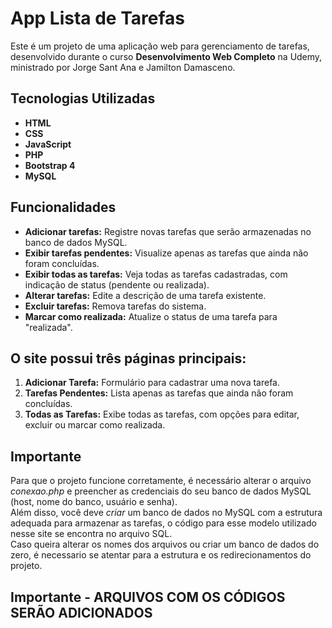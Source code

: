 # App Lista de Tarefas

Este é um projeto de uma aplicação web para gerenciamento de tarefas, desenvolvido durante o curso **Desenvolvimento Web Completo** na Udemy, ministrado por Jorge Sant Ana e Jamilton Damasceno.

## Tecnologias Utilizadas

- **HTML**
- **CSS**
- **JavaScript**
- **PHP**
- **Bootstrap 4**
- **MySQL**

## Funcionalidades

- **Adicionar tarefas:** Registre novas tarefas que serão armazenadas no banco de dados MySQL.
- **Exibir tarefas pendentes:** Visualize apenas as tarefas que ainda não foram concluídas.
- **Exibir todas as tarefas:** Veja todas as tarefas cadastradas, com indicação de status (pendente ou realizada).
- **Alterar tarefas:** Edite a descrição de uma tarefa existente.
- **Excluir tarefas:** Remova tarefas do sistema.
- **Marcar como realizada:** Atualize o status de uma tarefa para "realizada".

## O site possui três páginas principais:

1. **Adicionar Tarefa:** Formulário para cadastrar uma nova tarefa.
2. **Tarefas Pendentes:** Lista apenas as tarefas que ainda não foram concluídas.
3. **Todas as Tarefas:** Exibe todas as tarefas, com opções para editar, excluir ou marcar como realizada.

## Importante

Para que o projeto funcione corretamente, é necessário alterar o arquivo *conexao.php* e preencher as credenciais do seu banco de dados MySQL (host, nome do banco, usuário e senha).  
Além disso, você deve *criar* um banco de dados no MySQL com a estrutura adequada para armazenar as tarefas, o código para esse modelo utilizado nesse site se encontra no arquivo SQL.  
Caso queira alterar os nomes dos arquivos ou criar um banco de dados do zero, é necessario se atentar para a estrutura e os redirecionamentos do projeto.

## Importante - ARQUIVOS COM OS CÓDIGOS SERÃO ADICIONADOS
